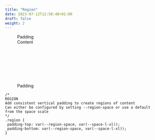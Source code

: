 ```yaml
---
title: "Region"
date: 2023-07-12T12:58:48+01:00
draft: false
weight: 2
---
```


<section class="region flow">

<figure>
  <div class="demo | region">
    <div class="padding">Padding</div>
    <div class="container" style="flex: 1; height: 9rem;">Content</div>
    <div class="padding">Padding</div>
  </div>
</figure>

```
/*
REGION 
Add consistent vertical padding to create regions of content 
Can either be configured by setting --region-space or use a default from the space scale
*/
.region {
 padding-top: var(--region-space, var(--space-l-xl));
 padding-bottom: var(--region-space, var(--space-l-xl));
}
```

</section>